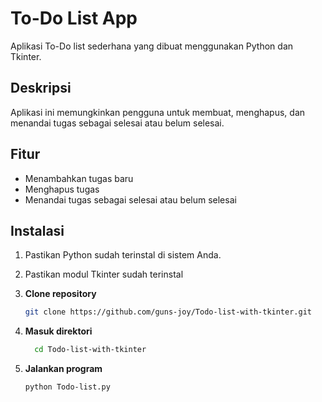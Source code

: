 # To-Do List App

Aplikasi To-Do list sederhana yang dibuat menggunakan Python dan Tkinter.

## Deskripsi
Aplikasi ini memungkinkan pengguna untuk membuat, menghapus, dan menandai tugas sebagai selesai atau belum selesai.

## Fitur
- Menambahkan tugas baru
- Menghapus tugas
- Menandai tugas sebagai selesai atau belum selesai

## Instalasi
1. Pastikan Python sudah terinstal di sistem Anda.
2. Pastikan modul Tkinter sudah terinstal 

1. **Clone repository**
   ```sh
   git clone https://github.com/guns-joy/Todo-list-with-tkinter.git
   ```
2. **Masuk direktori**
   ```sh
     cd Todo-list-with-tkinter
   ```
3. **Jalankan program**
   ```sh
   python Todo-list.py
   ```
